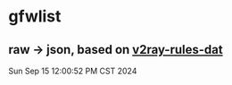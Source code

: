 # gfwlist
## raw -> json, based on [v2ray-rules-dat](https://github.com/Loyalsoldier/v2ray-rules-dat)
Sun Sep 15 12:00:52 PM CST 2024

